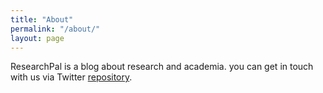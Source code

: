 ```yaml
---
title: "About"
permalink: "/about/"
layout: page
---
```


ResearchPal is a blog about research and academia. you can get in touch with us via Twitter [repository](https://twitter.com/myresearchpal).

